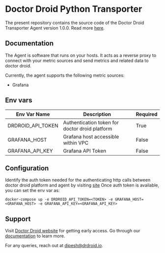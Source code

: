 # Doctor Droid Python Transporter

The present repository contains the source code of the Doctor Droid Transporter Agent version 1.0.0.
Read more [here](https://docs.drdroid.io/docs).

## Documentation

The Agent is software that runs on your hosts. It acts as a reverse proxy to connect with your metric sources and send
metrics and related data to doctor droid.

Currently, the agent supports the following metric sources:

* Grafana

## Env vars

| Env Var Name      | Description                                    | Required | 
|-------------------|------------------------------------------------|----------|
| DRDROID_API_TOKEN | Authentication token for doctor droid platform | True     |
| GRAFANA_HOST      | Grafana host accessible within VPC             | False    |
| GRAFANA_API_KEY   | Grafana API Token                              | False    |

## Configuration

Identify the auth token needed for the authenticating http calls between doctor droid platform and agent by
visiting [site](https://playbooks.drdroid.io/api-keys)
Once auth token is available, you can set the env var as:

```shell
docker-compose up -e DRDROID_API_TOKEN=<TOKEN> -e GRAFANA_HOST=<GRAFANA_HOST> -e GRAFANA_API_KEY=<GRAFANA_API_KEY>
```

## Support

Visit [Doctor Droid website](https://drdroid.io?utm_param=github-py) for getting early access.
Go through our [documentation](https://docs.drdroid.io?utm_param=github-py) to learn more.

For any queries, reach out at [dipesh@drdroid.io](mailto:dipesh@drdroid.io).
